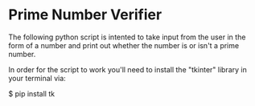 # Prime Number Verifier

The following python script is intented to take input from the user in the form of a number and print out whether the number is or isn't a prime number.

In order for the script to work you'll need to install the "tkinter" library in your terminal via:

$ pip install tk
